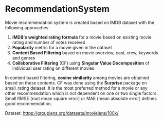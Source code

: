 # RecommendationSystem

Movie recommendation system is created based on IMDB dataset with the following approaches:
1. **IMDB's weighted rating formula** for a movie based on existing movie rating and number of votes received
2. **Popularity** metric for a movie given in the dataset
3. **Content Based Filtering** based on movie overview, cast, crew, keywords and genres
4. **Collaborative Filtering** (CF) using **Singular Value Decomposition** of individual user rating on different movies

In content based filtering, **cosine similarity** among movies are obtained based on these contents.
CF was done using the **Surprise** package on small_rating dataset. It is the most preferred method for a movie or any other recommendation which is not dependent on one or two single factors. Small RMSE (root mean square error) or MAE (mean absolute error) defines good recommendation. 

Dataset: https://grouplens.org/datasets/movielens/100k/
